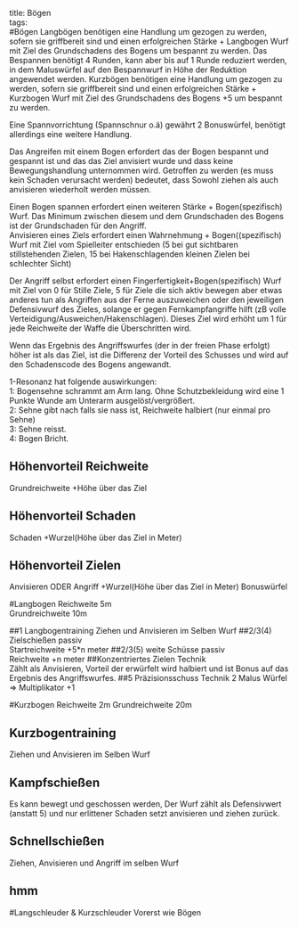 title: Bögen  
tags:   
#BögenLangbögen benötigen eine Handlung um gezogen zu werden, sofern sie griffbereit sind und einen erfolgreichen Stärke + Langbogen Wurf mit Ziel des Grundschadens des Bogens um bespannt zu werden. Das Bespannen benötigt 4 Runden, kann aber bis auf 1 Runde reduziert werden, in dem Maluswürfel auf den Bespannwurf in Höhe der Reduktion angewendet werden.Kurzbögen benötigen eine Handlung um gezogen zu werden, sofern sie griffbereit sind und einen erfolgreichen Stärke + Kurzbogen Wurf mit Ziel des Grundschadens des Bogens +5 um bespannt zu werden. Eine Spannvorrichtung (Spannschnur o.ä) gewährt 2 Bonuswürfel, benötigt allerdings eine weitere Handlung.Das Angreifen mit einem Bogen erfordert das der Bogen bespannt und gespannt ist und das das Ziel anvisiert wurde und dass keine Bewegungshandlung unternommen wird. Getroffen zu werden (es muss kein Schaden verursacht werden) bedeutet, dass Sowohl ziehen als auch anvisieren wiederholt werden müssen.Einen Bogen spannen erfordert einen weiteren Stärke + Bogen(spezifisch) Wurf. Das Minimum zwischen diesem und dem Grundschaden des Bogens ist der Grundschaden für den Angriff.  Anvisieren eines Ziels erfordert einen Wahrnehmung + Bogen((spezifisch) Wurf mit Ziel vom Spielleiter entschieden (5 bei gut sichtbaren stillstehenden Zielen, 15 bei Hakenschlagenden kleinen Zielen bei schlechter Sicht)Der Angriff selbst erfordert einen Fingerfertigkeit+Bogen(spezifisch) Wurf mit Ziel von 0 für Stille Ziele, 5 für Ziele die sich aktiv bewegen aber etwas anderes tun als Angriffen aus der Ferne auszuweichen oder den jeweiligen Defensivwurf des Zieles, solange er gegen Fernkampfangriffe hilft (zB volle Verteidigung/Ausweichen/Hakenschlagen). Dieses Ziel wird erhöht um 1 für jede Reichweite der Waffe die Überschritten wird.Wenn das Ergebnis des Angriffswurfes (der in der freien Phase erfolgt) höher ist als das Ziel, ist die Differenz der Vorteil des Schusses und wird auf den Schadenscode des Bogens angewandt.1-Resonanz hat folgende auswirkungen:  1: Bogensehne schrammt am Arm lang. Ohne Schutzbekleidung wird eine 1 Punkte Wunde am Unterarm ausgelöst/vergrößert.   2: Sehne gibt nach falls sie nass ist, Reichweite halbiert (nur einmal pro Sehne)  3: Sehne reisst.  4: Bogen Bricht.  ## Höhenvorteil ReichweiteGrundreichweite +Höhe über das Ziel## Höhenvorteil SchadenSchaden +Wurzel(Höhe über das Ziel in Meter)## Höhenvorteil ZielenAnvisieren ODER Angriff +Wurzel(Höhe über das Ziel in Meter) Bonuswürfel#LangbogenReichweite 5m  Grundreichweite 10m##1 LangbogentrainingZiehen und Anvisieren im Selben Wurf##2/3(4) Zielschießenpassiv  Startreichweite +5*n meter##2/3(5) weite Schüssepassiv  Reichweite +n meter##Konzentriertes ZielenTechnik  Zählt als Anvisieren, Vorteil der erwürfelt wird halbiert und ist Bonus auf das Ergebnis des Angriffswurfes.##5 PräzisionsschussTechnik2 Malus Würfel => Multiplikator +1#KurzbogenReichweite 2mGrundreichweite 20m## KurzbogentrainingZiehen und Anvisieren im Selben Wurf## KampfschießenEs kann bewegt und geschossen werden, Der Wurf zählt als Defensivwert (anstatt 5) und nur erlittener Schaden setzt anvisieren und ziehen zurück.## SchnellschießenZiehen, Anvisieren und Angriff im selben Wurf## hmm#Langschleuder & KurzschleuderVorerst wie Bögen